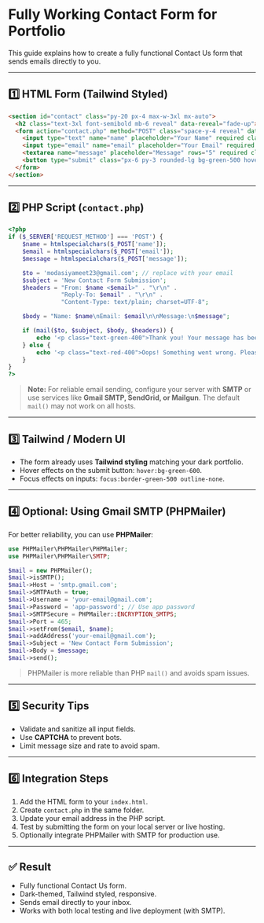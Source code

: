# Fully Working Contact Form for Portfolio

This guide explains how to create a fully functional Contact Us form that sends emails directly to you. 

---

## 1️⃣ HTML Form (Tailwind Styled)
```html
<section id="contact" class="py-20 px-4 max-w-3xl mx-auto">
  <h2 class="text-3xl font-semibold mb-6 reveal" data-reveal="fade-up">Contact</h2>
  <form action="contact.php" method="POST" class="space-y-4 reveal" data-reveal="fade-in" style="--delay:120ms">
    <input type="text" name="name" placeholder="Your Name" required class="w-full px-4 py-3 rounded-lg bg-neutral-900 border border-white/10 focus:border-green-500 outline-none" />
    <input type="email" name="email" placeholder="Your Email" required class="w-full px-4 py-3 rounded-lg bg-neutral-900 border border-white/10 focus:border-green-500 outline-none" />
    <textarea name="message" placeholder="Message" rows="5" required class="w-full px-4 py-3 rounded-lg bg-neutral-900 border border-white/10 focus:border-green-500 outline-none"></textarea>
    <button type="submit" class="px-6 py-3 rounded-lg bg-green-500 hover:bg-green-600">Send Message</button>
  </form>
</section>
```

---

## 2️⃣ PHP Script (`contact.php`)
```php
<?php
if ($_SERVER['REQUEST_METHOD'] === 'POST') {
    $name = htmlspecialchars($_POST['name']);
    $email = htmlspecialchars($_POST['email']);
    $message = htmlspecialchars($_POST['message']);

    $to = 'modasiyameet23@gmail.com'; // replace with your email
    $subject = 'New Contact Form Submission';
    $headers = "From: $name <$email>" . "\r\n" .
               "Reply-To: $email" . "\r\n" .
               "Content-Type: text/plain; charset=UTF-8";

    $body = "Name: $name\nEmail: $email\n\nMessage:\n$message";

    if (mail($to, $subject, $body, $headers)) {
        echo '<p class="text-green-400">Thank you! Your message has been sent.</p>';
    } else {
        echo '<p class="text-red-400">Oops! Something went wrong. Please try again later.</p>';
    }
}
?>
```
> **Note:** For reliable email sending, configure your server with **SMTP** or use services like **Gmail SMTP, SendGrid, or Mailgun**. The default `mail()` may not work on all hosts.

---

## 3️⃣ Tailwind / Modern UI
- The form already uses **Tailwind styling** matching your dark portfolio.
- Hover effects on the submit button: `hover:bg-green-600`.
- Focus effects on inputs: `focus:border-green-500 outline-none`.

---

## 4️⃣ Optional: Using Gmail SMTP (PHPMailer)
For better reliability, you can use **PHPMailer**:
```php
use PHPMailer\PHPMailer\PHPMailer;
use PHPMailer\PHPMailer\SMTP;

$mail = new PHPMailer();
$mail->isSMTP();
$mail->Host = 'smtp.gmail.com';
$mail->SMTPAuth = true;
$mail->Username = 'your-email@gmail.com';
$mail->Password = 'app-password'; // Use app password
$mail->SMTPSecure = PHPMailer::ENCRYPTION_SMTPS;
$mail->Port = 465;
$mail->setFrom($email, $name);
$mail->addAddress('your-email@gmail.com');
$mail->Subject = 'New Contact Form Submission';
$mail->Body = $message;
$mail->send();
```
> PHPMailer is more reliable than PHP `mail()` and avoids spam issues.

---

## 5️⃣ Security Tips
- Validate and sanitize all input fields.
- Use **CAPTCHA** to prevent bots.
- Limit message size and rate to avoid spam.

---

## 6️⃣ Integration Steps
1. Add the HTML form to your `index.html`. 
2. Create `contact.php` in the same folder.
3. Update your email address in the PHP script.
4. Test by submitting the form on your local server or live hosting.
5. Optionally integrate PHPMailer with SMTP for production use.

---

## ✅ Result
- Fully functional Contact Us form.
- Dark-themed, Tailwind styled, responsive.
- Sends email directly to your inbox.
- Works with both local testing and live deployment (with SMTP).